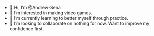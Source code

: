 - 👋 Hi, I’m @Andrew-Sena
- 👀 I’m interested in making video games.
- 🌱 I’m currently learning to better myself through practice.
- 💞️ I’m looking to collaborate on nothing for now. Want to improve my confidence first.


<!---
Andrew-Sena/Andrew-Sena is a ✨ special ✨ repository because its `README.md` (this file) appears on your GitHub profile.
You can click the Preview link to take a look at your changes.
--->
